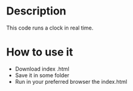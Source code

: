 # Description

This code runs a clock in real time.

# How to use it
* Download index .html
* Save it in some folder
* Run in your preferred browser the index.html